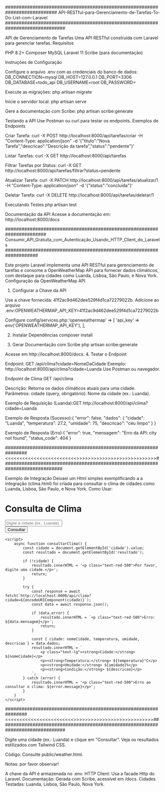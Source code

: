 ########################################################################### API-RESTful-para-Gerenciamento-de-Tarefas-To-Do-List-com-Laravel ##############################################################################

API de Gerenciamento de Tarefas
Uma API RESTful construída com Laravel para gerenciar tarefas.
Requisitos

PHP 8.2+
Composer
MySQL
Laravel 11
Scribe (para documentação)

Instruções de Configuração

Configure o arquivo .env com as credenciais do banco de dados:
DB_CONNECTION=mysql
DB_HOST=127.0.0.1
DB_PORT=3306
DB_DATABASE=todo_api
DB_USERNAME=root
DB_PASSWORD=


Execute as migrações:
php artisan migrate


Inicie o servidor local:
php artisan serve


Gere a documentação com Scribe:
php artisan scribe:generate



Testando a API
Use Postman ou curl para testar os endpoints.
Exemplos de Endpoints

Criar Tarefa:
curl -X POST http://localhost:8000/api/tarefas/criar -H "Content-Type: application/json" -d '{"titulo":"Nova Tarefa","descricao":"Descrição da tarefa","status":"pendente"}'


Listar Tarefas:
curl -X GET http://localhost:8000/api/tarefas


Filtrar Tarefas por Status:
curl -X GET http://localhost:8000/api/tarefas/filtrar?status=pendente


Atualizar Tarefa:
curl -X PATCH http://localhost:8000/api/tarefas/atualizar/1 -H "Content-Type: application/json" -d '{"status":"concluida"}'


Deletar Tarefa:
curl -X DELETE http://localhost:8000/api/tarefas/deletar/1



Executando Testes
php artisan test

Documentação da API
Acesse a documentação em:
http://localhost:8000/docs


####################################################################### Consumir_API_Gratuita_com_Autenticação_Usando_HTTP_Client_do_Laravels ####################################################################

Este projeto Laravel implementa uma API RESTful para gerenciamento de tarefas e consome a OpenWeatherMap API para fornecer dados climáticos, com destaque para cidades como Luanda, Lisboa, São Paulo, e Nova York.
Configuração da OpenWeatherMap API
1. Configurar a Chave da API

Use a chave fornecida: 41f2ac9d462dee529f4d1ca72279022b.
Adicione ao arquivo .env:OPENWEATHERMAP_API_KEY=41f2ac9d462dee529f4d1ca72279022b


Configure config/services.php:'openweathermap' => [
    'api_key' => env('OPENWEATHERMAP_API_KEY'),
],



2. Instalar Dependências
composer install

3. Gerar Documentação com Scribe
php artisan scribe:generate

Acesse em http://localhost:8000/docs.
4. Testar o Endpoint

Endpoint: GET /api/clima?cidade=NomeDaCidade
Exemplo: http://localhost:8000/api/clima?cidade=Luanda
Use Postman ou navegador.

Endpoint de Clima
GET /api/clima

Descrição: Retorna os dados climáticos atuais para uma cidade.
Parâmetros:
cidade (query, obrigatório): Nome da cidade (ex.: Luanda).


Exemplo de Requisição (Luanda):GET http://localhost:8000/api/clima?cidade=Luanda


Exemplo de Resposta (Sucesso):{
  "error": false,
  "dados": {
    "cidade": "Luanda",
    "temperatura": 27.2,
    "umidade": 75,
    "descricao": "céu limpo"
  }
}


Exemplo de Resposta (Erro):{
  "error": true,
  "mensagem": "Erro da API: city not found",
  "status_code": 404
}


################################################################<<<<<<<<<<<<<<<<<<<<<<<<<>>>>>>>>>>>>>>>>>>>>>>>>>>>>##############################################################################


Exemplo de Integração
Deixaei um Html simples exemplificando a a integração (clima.html) foi criada para consultar o clima de cidades como Luanda, Lisboa, São Paulo, e Nova York.
Como Usar:

<!DOCTYPE html>
<html lang="pt-BR">
<head>
    <meta charset="UTF-8">
    <meta name="viewport" content="width=device-width, initial-scale=1.0">
    <title>Consulta de Clima</title>
    <link href="https://cdn.jsdelivr.net/npm/tailwindcss@2.2.19/dist/tailwind.min.css" rel="stylesheet">
</head>
<body class="bg-gray-100 flex items-center justify-center h-screen">
    <div class="bg-white p-6 rounded-lg shadow-lg w-full max-w-md">
        <h1 class="text-2xl font-bold mb-4 text-center">Consulta de Clima</h1>
        <div class="mb-4">
            <input id="cidade" type="text" placeholder="Digite a cidade (ex.: Luanda)"
                   class="w-full p-2 border rounded-md">
        </div>
        <button onclick="consultarClima()"
                class="w-full bg-blue-500 text-white p-2 rounded-md hover:bg-blue-600">
            Consultar
        </button>
        <div id="resultado" class="mt-4 text-center"></div>
    </div>

    <script>
        async function consultarClima() {
            const cidade = document.getElementById('cidade').value;
            const resultado = document.getElementById('resultado');

            if (!cidade) {
                resultado.innerHTML = '<p class="text-red-500">Por favor, digite uma cidade.</p>';
                return;
            }

            try {
                const response = await fetch(`http://localhost:8000/api/clima?cidade=${encodeURIComponent(cidade)}`);
                const data = await response.json();

                if (data.error) {
                    resultado.innerHTML = `<p class="text-red-500">Erro: ${data.mensagem}</p>`;
                    return;
                }

                const { cidade: nomeCidade, temperatura, umidade, descricao } = data.dados;
                resultado.innerHTML = `
                    <p class="text-lg"><strong>Cidade:</strong> ${nomeCidade}</p>
                    <p><strong>Temperatura:</strong> ${temperatura}°C</p>
                    <p><strong>Umidade:</strong> ${umidade}%</p>
                    <p><strong>Condição:</strong> ${descricao}</p>
                `;
            } catch (error) {
                resultado.innerHTML = '<p class="text-red-500">Erro ao consultar o clima: ${error.message}</p>';
            }
        }
    </script>
</body>
</html>


################################################################<<<<<<<<<<<<<<<<<<<<<<<<>>>>>>>>>>>>>>>>>>>>>>>>>>>>################################################################################

Digite uma cidade (ex.: Luanda) e clique em "Consultar".
Veja os resultados estilizados com Tailwind CSS.

Código: Consulte public/weather.html.

Notas: por favor observar!

A chave da API é armazenada no .env.
HTTP Client: Usa a facade Http do Laravel.
Documentação: Gerada com Scribe, acessível em /docs.
Cidades Testadas: Luanda, Lisboa, São Paulo, Nova York.





